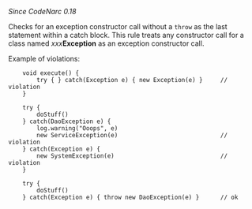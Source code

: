 *Since CodeNarc 0.18*

Checks for an exception constructor call without a `throw` as the last
statement within a catch block. This rule treats any constructor call
for a class named *xxx***Exception** as an exception constructor call.

Example of violations:

``` 
    void execute() {
        try { } catch(Exception e) { new Exception(e) }     // violation
    }

    try {
        doStuff()
    } catch(DaoException e) {
        log.warning("Ooops", e)
        new ServiceException(e)                             // violation
    } catch(Exception e) {
        new SystemException(e)                              // violation
    }

    try {
        doStuff()
    } catch(Exception e) { throw new DaoException(e) }      // ok
```
